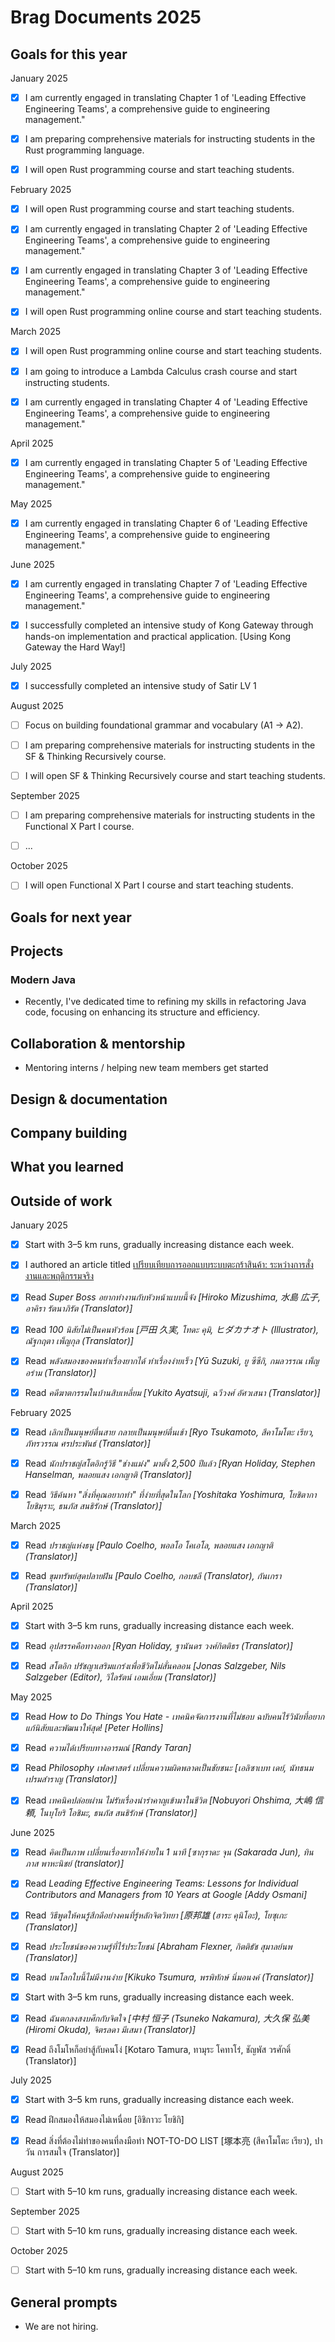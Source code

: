 # Brag Documents 2025

## Goals for this year

January 2025

* [x] I am currently engaged in translating Chapter 1 of 'Leading Effective Engineering Teams', a comprehensive guide to engineering management."

* [x] I am preparing comprehensive materials for instructing students in the Rust programming language.

* [x] I will open Rust programming course and start teaching students.

February 2025

* [x] I will open Rust programming course and start teaching students.

* [x] I am currently engaged in translating Chapter 2 of 'Leading Effective Engineering Teams', a comprehensive guide to engineering management."

* [x] I am currently engaged in translating Chapter 3 of 'Leading Effective Engineering Teams', a comprehensive guide to engineering management."

* [x] I will open Rust programming online course and start teaching students.

March 2025

* [x] I will open Rust programming online course and start teaching students.

* [x] I am going to introduce a Lambda Calculus crash course and start instructing students.

* [x] I am currently engaged in translating Chapter 4 of 'Leading Effective Engineering Teams', a comprehensive guide to engineering management."

April 2025

* [x] I am currently engaged in translating Chapter 5 of 'Leading Effective Engineering Teams', a comprehensive guide to engineering management."

May 2025

* [x] I am currently engaged in translating Chapter 6 of 'Leading Effective Engineering Teams', a comprehensive guide to engineering management."

June 2025

* [x] I am currently engaged in translating Chapter 7 of 'Leading Effective Engineering Teams', a comprehensive guide to engineering management."

* [x] I successfully completed an intensive study of Kong Gateway through hands-on implementation and practical application. [Using Kong Gateway the Hard Way!]

July 2025

* [x] I successfully completed an intensive study of Satir LV 1

August 2025

* [ ] Focus on building foundational grammar and vocabulary (A1 → A2).

* [ ] I am preparing comprehensive materials for instructing students in the SF & Thinking Recursively course.

* [ ] I will open SF & Thinking Recursively course and start teaching students.

September 2025

* [ ] I am preparing comprehensive materials for instructing students in the Functional X Part I course.

* [ ] ...

October 2025

* [ ] I will open Functional X Part I course and start teaching students.

## Goals for next year

## Projects

### Modern Java

* Recently, I've dedicated time to refining my skills in refactoring Java code, focusing on enhancing its structure and efficiency.

## Collaboration & mentorship

* Mentoring interns / helping new team members get started

## Design & documentation

## Company building

## What you learned

## Outside of work

January 2025

* [x] Start with 3–5 km runs, gradually increasing distance each week.

* [x] I authored an article titled [เปรียบเทียบการออกแบบระบบตะกร้าสินค้า: ระหว่างการสั่งงานและพฤติกรรมจริง](https://medium.com/odds-team/เปรียบเทียบการออกแบบระบบตะกร้าสินค้า-ระหว่างการสั่งงานและพฤติกรรมจริง-fd7f46d97725)

* [x] Read _Super Boss อยากทำงานกับหัวหน้าแบบนี้จัง [Hiroko Mizushima, 水島 広子, อาคิรา รัตนาภิรัต (Translator)]_

* [x] Read _100 นิสัยไม่เป็นคนหัวร้อน [戸田 久実, โทดะ คุมิ, ヒダカナオト (Illustrator), ณัฐกฤตา เพ็ญกุล (Translator)]_

* [x] Read _พลังสมองของคนทำเรื่องยากได้ ทำเรื่องง่ายเร็ว [Yū Suzuki, ยู ซึซึกิ, กมลวรรณ เพ็ญอร่าม (Translator)]_

* [x] Read _คดีฆาตกรรมในบ้านสิบเหลี่ยม [Yukito Ayatsuji, ฉวีวงศ์ อัศวเสนา (Translator)]_

February 2025

* [x] Read _เลิกเป็นมนุษย์ตื่นสาย กลายเป็นมนุษย์ตื่นเช้า [Ryo Tsukamoto, สึคาโมโตะ เรียว, ภัทรวรรณ ศรประพันธ์ (Translator)]_

* [x] Read _นักปราชญ์สโตอิกรู้วิธี "ช่างแม่ง" มาตั้ง 2,500 ปีแล้ว [Ryan Holiday, Stephen Hanselman, พลอยแสง เอกญาติ (Translator)]_

* [x] Read _วิธีค้นหา "สิ่งที่คุณอยากทำ" ที่ง่ายที่สุดในโลก [Yoshitaka Yoshimura, โยชิตากา โยชิมุราะ, ธนภัส สนธิรักษ์ (Translator)]_

March 2025

* [x] Read _ปราชญ์แห่งธนู [Paulo Coelho, พอลโอ โคเอโล, พลอยแสง เอกญาติ (Translator)]_

* [x] Read _ขุมทรัพย์สุดปลายฝัน [Paulo Coelho, กอบชลี (Translator), กันเกรา (Translator)]_

April 2025

* [x] Start with 3–5 km runs, gradually increasing distance each week.

* [x] Read _อุปสรรคคือทางออก [Ryan Holiday, ฐานันดร วงศ์กิตติธร (Translator)]_

* [x] Read _สโตอิก ปรัชญาเสริมแกร่งเพื่อชีวิตไม่สั่นคลอน [Jonas Salzgeber, Nils Salzgeber (Editor), วิไลรัตน์ เอมเอี่ยม (Translator)]_

May 2025

* [x] Read _How to Do Things You Hate - เทคนิคจัดการงานที่ไม่ชอบ ฉบับคนไร้วินัยที่อยากแก้นิสัยและพัฒนาให้สุด! [Peter Hollins]_

* [x] Read _ความได้เปรียบทางอารมณ์ [Randy Taran]_

* [x] Read _Philosophy เฟลศาสตร์ เปลี่ยนความผิดพลาดเป็นชัยชนะ [เอลิซาเบท เดย์, นัทธนม เปรมสำราญ (Translator)]_

* [x] Read _เทคนิคปล่อยผ่าน ไม่รับเรื่องน่ารำคาญเข้ามาในชีวิต [Nobuyori Ohshima, 大嶋 信頼, โนบุโยริ โอชิมะ, ธนภัส สนธิรักษ์ (Translator)]_

June 2025

* [x] Read _คิดเป็นภาพ เปลี่ยนเรื่องยากให้ง่ายใน 1 นาที [ซากุราดะ จุน (Sakarada Jun), ทินภาส พาหะนิชย์ (translator)]_

* [x] Read _Leading Effective Engineering Teams: Lessons for Individual Contributors and Managers from 10 Years at Google [Addy Osmani]_

* [x] Read _วิธีพูดให้คนรู้สึกดีอย่างคนที่รู้หลักจิตวิทยา [原邦雄 (ฮาระ คุนิโอะ), โยซุเกะ (Translator)]_

* [x] Read _ประโยชน์ของความรู้ที่ไร้ประโยชน์ [Abraham Flexner, กิตติธัช สุมาลย์นพ (Translator)]_

* [x] Read _บนโลกใบนี้ไม่มีงานง่าย [Kikuko Tsumura, พรพิทักษ์ นิ่มอนงค์ (Translator)]_

* [x] Start with 3–5 km runs, gradually increasing distance each week.

* [x] Read _ฉันตกลงสงบศึกกับจิตใจ [中村 恒子 (Tsuneko Nakamura), 大久保 弘美 (Hiromi Okuda), จิตรลดา มีเสมา (Translator)]_

* [x] Read ถึงโมโหก็อย่าสู้กับคนโง่ [Kotaro Tamura, ทามุระ โคทาโร่, ชัญพัส วรศักดิ์ (Translator)]

July 2025

* [x] Start with 3–5 km runs, gradually increasing distance each week.

* [x] Read ฝึกสมองให้สมองไม่เหนื่อย [อิชิกาวะ โยชิกิ]

* [x] Read สิ่งที่ต้องไม่ทำของคนที่ลงมือทำ NOT-TO-DO LIST [塚本亮 (สึคาโมโตะ เรียว), ปาวัน การสมใจ (Translator)]

August 2025

* [ ] Start with 5–10 km runs, gradually increasing distance each week.

September 2025

* [ ] Start with 5–10 km runs, gradually increasing distance each week.

October 2025

* [ ] Start with 5–10 km runs, gradually increasing distance each week.

## General prompts

* We are not hiring.
